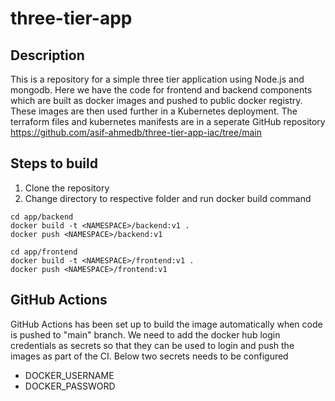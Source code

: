 # three-tier-app

## Description
This is a repository for a simple three tier application using Node.js and mongodb. Here we have the code for frontend and backend components which are built as docker images and pushed to public docker registry. These images are then used further in a Kubernetes deployment. The terraform files and kubernetes manifests are in a seperate GitHub repository https://github.com/asif-ahmedb/three-tier-app-iac/tree/main

## Steps to build

1. Clone the repository
2. Change directory to respective folder and run docker build command

```
cd app/backend
docker build -t <NAMESPACE>/backend:v1 .
docker push <NAMESPACE>/backend:v1

cd app/frontend
docker build -t <NAMESPACE>/frontend:v1 .
docker push <NAMESPACE>/frontend:v1
```

## GitHub Actions

GitHub Actions has been set up to build the image automatically when code is pushed to "main" branch. We need to add the docker hub login credentials as secrets so that they can be used to login and push the images as part of the CI.
Below two secrets needs to be configured
 - DOCKER_USERNAME
 - DOCKER_PASSWORD



